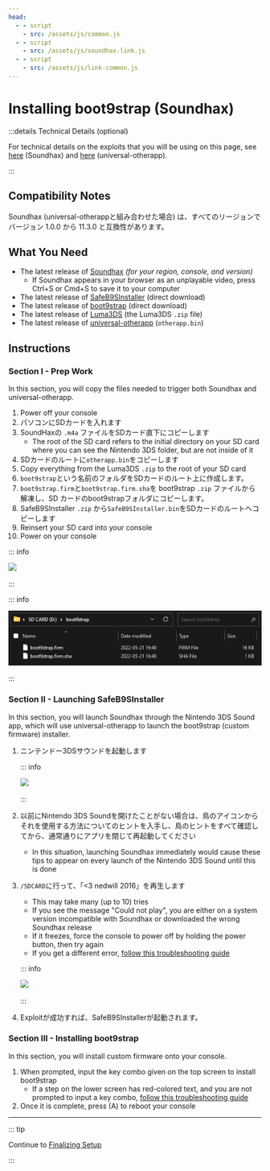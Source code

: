 ```yaml
---
head:
  - - script
    - src: /assets/js/common.js
  - - script
    - src: /assets/js/soundhax-link.js
  - - script
    - src: /assets/js/link-common.js
---
```


# Installing boot9strap (Soundhax)

:::details Technical Details (optional)

For technical details on the exploits that you will be using on this page, see [here](https://github.com/nedwill/soundhax) (Soundhax) and [here](https://github.com/TuxSH/universal-otherapp) (universal-otherapp).

:::

## Compatibility Notes

Soundhax (universal-otherappと組み合わせた場合) は、すべてのリージョンでバージョン 1.0.0 から 11.3.0 と互換性があります。

## What You Need

- The latest release of [Soundhax](http://soundhax.com) _(for your region, console, and version)_
  - If Soundhax appears in your browser as an unplayable video, press Ctrl+S or Cmd+S to save it to your computer
- The latest release of [SafeB9SInstaller](https://github.com/d0k3/SafeB9SInstaller/releases/download/v0.0.7/SafeB9SInstaller-20170605-122940.zip) (direct download)
- The latest release of [boot9strap](https://github.com/SciresM/boot9strap/releases/download/1.4/boot9strap-1.4.zip) (direct download)
- The latest release of [Luma3DS](https://github.com/LumaTeam/Luma3DS/releases/latest) (the Luma3DS `.zip` file)
- The latest release of [universal-otherapp](https://github.com/TuxSH/universal-otherapp/releases/latest) (`otherapp.bin`)

## Instructions

### Section I - Prep Work

In this section, you will copy the files needed to trigger both Soundhax and universal-otherapp.

1. Power off your console
2. パソコンにSDカードを入れます
3. SoundHaxの `.m4a` ファイルをSDカード直下にコピーします
   - The root of the SD card refers to the initial directory on your SD card where you can see the Nintendo 3DS folder, but are not inside of it
4. SDカードのルートに`otherapp.bin`をコピーします
5. Copy everything from the Luma3DS `.zip` to the root of your SD card
6. `boot9strap`という名前のフォルダをSDカードのルート上に作成します。
7. `boot9strap.firm`と`boot9strap.firm.sha`を boot9strap `.zip` ファイルから解凍し、SD カードのboot9strapフォルダにコピーします。
8. SafeB9SInstaller `.zip` から`SafeB9SInstaller.bin`をSDカードのルートへコピーします
9. Reinsert your SD card into your console
10. Power on your console

::: info

![](/images/screenshots/soundhax/soundhax-root-layout.png)

:::

::: info

![](/images/screenshots/boot9strap-folder.png)

:::

### Section II - Launching SafeB9SInstaller

In this section, you will launch Soundhax through the Nintendo 3DS Sound app, which will use universal-otherapp to launch the boot9strap (custom firmware) installer.

1. ニンテンドー3DSサウンドを起動します

   ::: info

   ![](/images/screenshots/soundhax/soundhax-welcome.png)

   :::

2. 以前にNintendo 3DS Soundを開けたことがない場合は、鳥のアイコンからそれを使用する方法についてのヒントを入手し、鳥のヒントをすべて確認してから、通常通りにアプリを閉じて再起動してください
   - In this situation, launching Soundhax immediately would cause these tips to appear on every launch of the Nintendo 3DS Sound until this is done

3. `/SDCARD`に行って、「<3 nedwill 2016」を再生します

   - This may take many (up to 10) tries
   - If you see the message "Could not play", you are either on a system version incompatible with Soundhax or downloaded the wrong Soundhax release
   - If it freezes, force the console to power off by holding the power button, then try again
   - If you get a different error, [follow this troubleshooting guide](troubleshooting-soundhax)

   ::: info

   ![](/images/screenshots/soundhax/soundhax-launch.png)

   :::

4. Exploitが成功すれば、SafeB9SInstallerが起動されます。

### Section III - Installing boot9strap

In this section, you will install custom firmware onto your console.

1. When prompted, input the key combo given on the top screen to install boot9strap
   - If a step on the lower screen has red-colored text, and you are not prompted to input a key combo, [follow this troubleshooting guide](troubleshooting-soundhax)
2. Once it is complete, press (A) to reboot your console

<!--@include: ./_include/configure-luma3ds.md -->

<!--@include: ./_include/luma3ds-installed-note.md -->

___

::: tip

Continue to [Finalizing Setup](finalizing-setup)

:::
